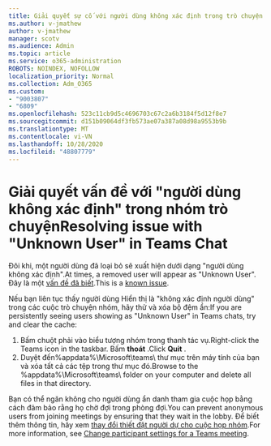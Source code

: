 ```yaml
---
title: Giải quyết sự cố với người dùng không xác định trong trò chuyện nhóm
ms.author: v-jmathew
author: v-jmathew
manager: scotv
ms.audience: Admin
ms.topic: article
ms.service: o365-administration
ROBOTS: NOINDEX, NOFOLLOW
localization_priority: Normal
ms.collection: Adm_O365
ms.custom:
- "9003807"
- "6809"
ms.openlocfilehash: 523c11cb9d5c4696703c67c2a6b3184f5d12f8e7
ms.sourcegitcommit: d151b09064df3fb573ae07a387a08d98a9553b9b
ms.translationtype: MT
ms.contentlocale: vi-VN
ms.lasthandoff: 10/28/2020
ms.locfileid: "48807779"
---
```

# <a name="resolving-issue-with-unknown-user-in-teams-chat"></a><span data-ttu-id="55bb2-102">Giải quyết vấn đề với "người dùng không xác định" trong nhóm trò chuyện</span><span class="sxs-lookup"><span data-stu-id="55bb2-102">Resolving issue with "Unknown User" in Teams Chat</span></span>

<span data-ttu-id="55bb2-103">Đôi khi, một người dùng đã loại bỏ sẽ xuất hiện dưới dạng "người dùng không xác định".</span><span class="sxs-lookup"><span data-stu-id="55bb2-103">At times, a removed user will appear as "Unknown User".</span></span> <span data-ttu-id="55bb2-104">Đây là một [vấn đề đã biết](https://docs.microsoft.com/microsoftteams/troubleshoot/known-issues/removed-user-appears-as-unknown).</span><span class="sxs-lookup"><span data-stu-id="55bb2-104">This is a [known issue](https://docs.microsoft.com/microsoftteams/troubleshoot/known-issues/removed-user-appears-as-unknown).</span></span>

<span data-ttu-id="55bb2-105">Nếu bạn liên tục thấy người dùng Hiển thị là "không xác định người dùng" trong các cuộc trò chuyện nhóm, hãy thử và xóa bộ đệm ẩn:</span><span class="sxs-lookup"><span data-stu-id="55bb2-105">If you are persistently seeing users showing as "Unknown User" in Teams chats, try and clear the cache:</span></span>

1.  <span data-ttu-id="55bb2-106">Bấm chuột phải vào biểu tượng nhóm trong thanh tác vụ.</span><span class="sxs-lookup"><span data-stu-id="55bb2-106">Right-click the Teams icon in the taskbar.</span></span> <span data-ttu-id="55bb2-107">Bấm  **thoát** .</span><span class="sxs-lookup"><span data-stu-id="55bb2-107">Click  **Quit** .</span></span>
2.  <span data-ttu-id="55bb2-108">Duyệt đến%appdata%\Microsoft\teams\ thư mục trên máy tính của bạn và xóa tất cả các tệp trong thư mục đó.</span><span class="sxs-lookup"><span data-stu-id="55bb2-108">Browse to the %appdata%\Microsoft\teams\ folder on your computer and delete all files in that directory.</span></span>

<span data-ttu-id="55bb2-109">Bạn có thể ngăn không cho người dùng ẩn danh tham gia cuộc họp bằng cách đảm bảo rằng họ chờ đợi trong phòng đợi.</span><span class="sxs-lookup"><span data-stu-id="55bb2-109">You can prevent anonymous users from joining meetings by ensuring that they wait in the lobby.</span></span> <span data-ttu-id="55bb2-110">Để biết thêm thông tin, hãy xem [thay đổi thiết đặt người dự cho cuộc họp nhóm](https://support.microsoft.com/office/change-participant-settings-for-a-teams-meeting-53261366-dbd5-45f9-aae9-a70e6354f88e).</span><span class="sxs-lookup"><span data-stu-id="55bb2-110">For more information, see [Change participant settings for a Teams meeting](https://support.microsoft.com/office/change-participant-settings-for-a-teams-meeting-53261366-dbd5-45f9-aae9-a70e6354f88e).</span></span>

